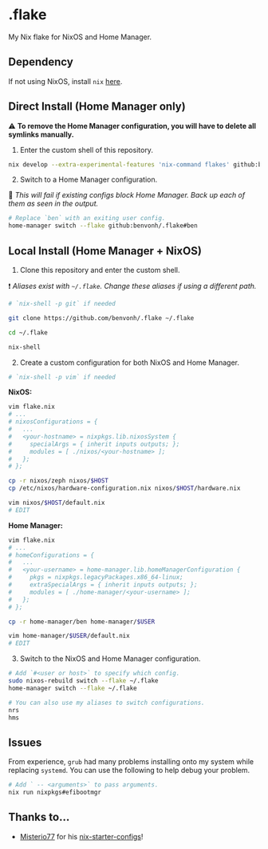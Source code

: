 # .flake

My Nix flake for NixOS and Home Manager.

## Dependency

If not using NixOS, install `nix` [here](https://nixos.org/download.html).

## Direct Install (Home Manager only)

:warning: **To remove the Home Manager configuration, you will have to delete all symlinks manually.**

1. Enter the custom shell of this repository.

```sh
nix develop --extra-experimental-features 'nix-command flakes' github:benvonh/.flake
```

2. Switch to a Home Manager configuration.

:stop_sign: *This will fail if existing configs block Home Manager. Back up each of them as seen in the output.*

```sh
# Replace `ben` with an exiting user config.
home-manager switch --flake github:benvonh/.flake#ben
```

## Local Install (Home Manager + NixOS)

1. Clone this repository and enter the custom shell.

:exclamation: *Aliases exist with `~/.flake`. Change these aliases if using a different path.*

```sh
# `nix-shell -p git` if needed

git clone https://github.com/benvonh/.flake ~/.flake

cd ~/.flake

nix-shell
```

2. Create a custom configuration for both NixOS and Home Manager.

```sh
# `nix-shell -p vim` if needed
```

**NixOS:**

```sh
vim flake.nix
# ...
# nixosConfigurations = {
#   ...
#   <your-hostname> = nixpkgs.lib.nixosSystem {
#     specialArgs = { inherit inputs outputs; };
#     modules = [ ./nixos/<your-hostname> ];
#   };
# };

cp -r nixos/zeph nixos/$HOST
cp /etc/nixos/hardware-configuration.nix nixos/$HOST/hardware.nix

vim nixos/$HOST/default.nix
# EDIT
```

**Home Manager:**

```sh
vim flake.nix
# ...
# homeConfigurations = {
#   ...
#   <your-username> = home-manager.lib.homeManagerConfiguration {
#     pkgs = nixpkgs.legacyPackages.x86_64-linux;
#     extraSpecialArgs = { inherit inputs outputs; };
#     modules = [ ./home-manager/<your-username> ];
#   };
# };

cp -r home-manager/ben home-manager/$USER

vim home-manager/$USER/default.nix
# EDIT
```

3. Switch to the NixOS and Home Manager configuration.

```sh
# Add `#<user or host>` to specify which config.
sudo nixos-rebuild switch --flake ~/.flake
home-manager switch --flake ~/.flake

# You can also use my aliases to switch configurations.
nrs
hms
```

## Issues

From experience, `grub` had many problems installing onto my system while replacing `systemd`.
You can use the following to help debug your problem.

```sh
# Add ` -- <arguments>` to pass arguments.
nix run nixpkgs#efibootmgr
```

## Thanks to...

- [Misterio77](https://github.com/misterio77) for his [nix-starter-configs](https://github.com/misterio77/nix-starter-configs)!
